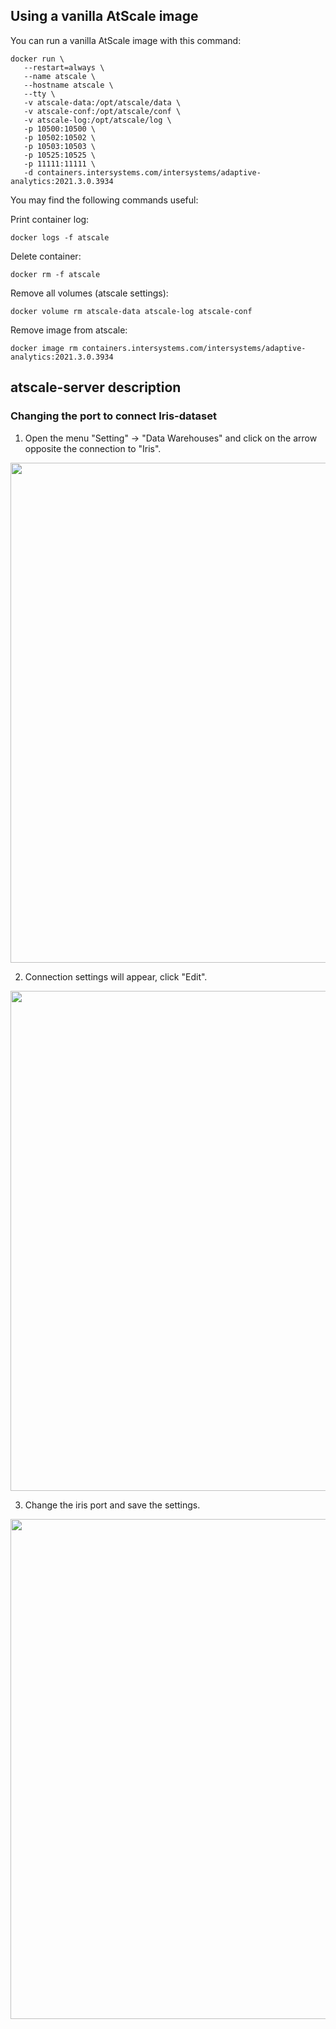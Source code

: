 ## Using a vanilla AtScale image

You can run a vanilla AtScale image with this command:

```
docker run \
   --restart=always \
   --name atscale \
   --hostname atscale \
   --tty \
   -v atscale-data:/opt/atscale/data \
   -v atscale-conf:/opt/atscale/conf \
   -v atscale-log:/opt/atscale/log \
   -p 10500:10500 \
   -p 10502:10502 \
   -p 10503:10503 \
   -p 10525:10525 \
   -p 11111:11111 \
   -d containers.intersystems.com/intersystems/adaptive-analytics:2021.3.0.3934
```

You may find the following commands useful:

Print container log:

```
docker logs -f atscale
```

Delete container:

```
docker rm -f atscale
```

Remove all volumes (atscale settings):

```
docker volume rm atscale-data atscale-log atscale-conf
```

Remove image from atscale:

```
docker image rm containers.intersystems.com/intersystems/adaptive-analytics:2021.3.0.3934
```

## atscale-server description

### Changing the port to connect Iris-dataset  
    
1. Open the menu "Setting" -> "Data Warehouses" and click on the arrow opposite the connection to "Iris".  
<img src="https://user-images.githubusercontent.com/49229973/158963229-f5f28c2a-22ce-4f86-bdc7-2ba33d44710f.jpg" width="800" />

2. Connection settings will appear, click "Edit".
<img src="https://user-images.githubusercontent.com/49229973/158963472-7f2edeb4-75e9-4b3f-8a06-748067f455ea.jpg" width="800" />

3. Change the iris port and save the settings. 
<img src="https://user-images.githubusercontent.com/49229973/158963630-c74e5950-17b0-47b6-8663-89c80ee2ec6a.jpg" width="800" />
